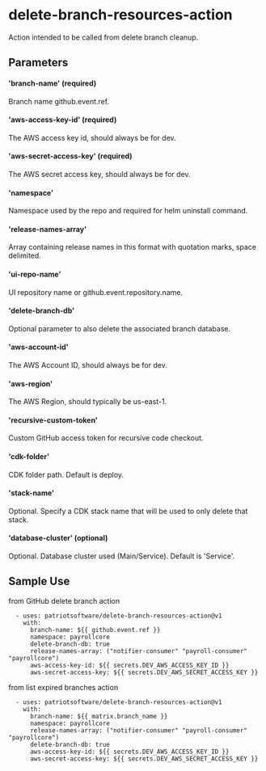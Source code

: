 # delete-branch-resources-action

Action intended to be called from delete branch cleanup.


## Parameters

#### 'branch-name' (required)
Branch name github.event.ref.

#### 'aws-access-key-id' (required)
The AWS access key id, should always be for dev.

#### 'aws-secret-access-key' (required)
The AWS secret access key, should always be for dev.

#### 'namespace'
Namespace used by the repo and required for helm uninstall command.

#### 'release-names-array'
Array containing release names in this format with quotation marks, space delimited.

#### 'ui-repo-name'
UI repository name or github.event.repository.name.

#### 'delete-branch-db'
Optional parameter to also delete the associated branch database.

#### 'aws-account-id' 
The AWS Account ID, should always be for dev.

#### 'aws-region' 
The AWS Region, should typically be us-east-1.

#### 'recursive-custom-token'
Custom GitHub access token for recursive code checkout.

#### 'cdk-folder'
CDK folder path. Default is deploy.

#### 'stack-name'
Optional. Specify a CDK stack name that will be used to only delete that stack.

#### 'database-cluster' (optional)
Optional. Database cluster used (Main/Service). Default is 'Service'.

## Sample Use

from GitHub delete branch action
```
  - uses: patriotsoftware/delete-branch-resources-action@v1
    with:
      branch-name: ${{ github.event.ref }}
      namespace: payrollcore
      delete-branch-db: true
      release-names-array: ("notifier-consumer" "payroll-consumer" "payrollcore")
      aws-access-key-id: ${{ secrets.DEV_AWS_ACCESS_KEY_ID }}
      aws-secret-access-key: ${{ secrets.DEV_AWS_SECRET_ACCESS_KEY }}         
```

from list expired branches action
```
  - uses: patriotsoftware/delete-branch-resources-action@v1
    with:
      branch-name: ${{ matrix.branch_name }}
      namespace: payrollcore
      release-names-array: ("notifier-consumer" "payroll-consumer" "payrollcore")
      delete-branch-db: true
      aws-access-key-id: ${{ secrets.DEV_AWS_ACCESS_KEY_ID }}
      aws-secret-access-key: ${{ secrets.DEV_AWS_SECRET_ACCESS_KEY }}  
```